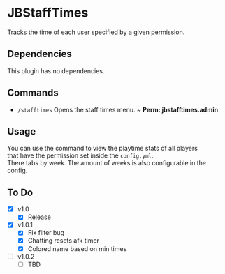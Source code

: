 
# JBStaffTimes
Tracks the time of each user specified by a given permission. 

## Dependencies
This plugin has no dependencies.

 
## Commands
- `/stafftimes` Opens the staff times menu. ~ **Perm: jbstafftimes.admin**
## Usage
You can use the command to view the playtime stats of all players  
that have the permission set inside the `config.yml`.  
There tabs by week. The amount of weeks is also configurable in the config.

## To Do
- [X] v1.0
    - [X] Release 
- [X] v1.0.1
    - [X] Fix filter bug
    - [X] Chatting resets afk timer
    - [X] Colored name based on min times
- [ ] v1.0.2
  - [ ] TBD